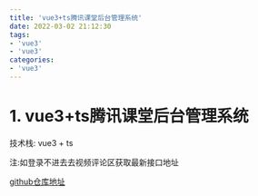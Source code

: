 ```yaml
---
title: 'vue3+ts腾讯课堂后台管理系统'
date: 2022-03-02 21:12:30
tags:
- 'vue3'
- 'vue3'
categories:
- 'vue3'
---
```


# 1. vue3+ts腾讯课堂后台管理系统 
技术栈: vue3 + ts

注:如登录不进去去视频评论区获取最新接口地址

[github仓库地址](https://gitee.com/flower-wei/vue3-ts-tencent-classroom)
